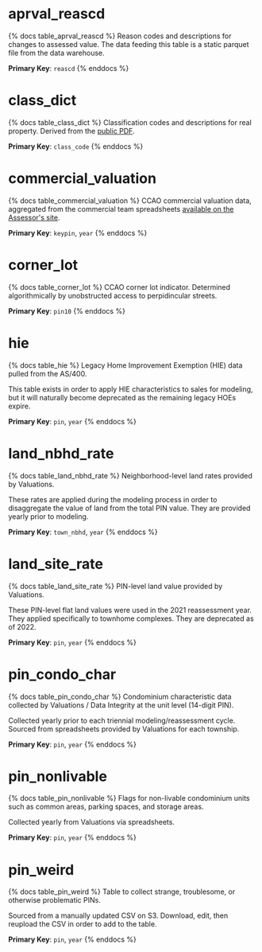 # aprval_reascd

{% docs table_aprval_reascd %}
Reason codes and descriptions for changes to assessed value. The data feeding
this table is a static parquet file from the data warehouse.

**Primary Key**: `reascd`
{% enddocs %}

# class_dict

{% docs table_class_dict %}
Classification codes and descriptions for real property. Derived from the
[public PDF](https://prodassets.cookcountyassessor.com/s3fs-public/form_documents/Definitions%20for%20Classifications_2023.pdf).

**Primary Key**: `class_code`
{% enddocs %}

# commercial_valuation

{% docs table_commercial_valuation %}
CCAO commercial valuation data, aggregated from the commercial team spreadsheets
[available on the Assessor's site](https://www.cookcountyassessor.com/valuation-reports).

**Primary Key**: `keypin`, `year`
{% enddocs %}

# corner_lot

{% docs table_corner_lot %}
CCAO corner lot indicator. Determined algorithmically by unobstructed access to
perpidincular streets.

**Primary Key**: `pin10`
{% enddocs %}

# hie

{% docs table_hie %}
Legacy Home Improvement Exemption (HIE) data pulled from the AS/400.

This table exists in order to apply HIE characteristics to sales for modeling,
but it will naturally become deprecated as the remaining legacy HOEs expire.

**Primary Key**: `pin`, `year`
{% enddocs %}

# land_nbhd_rate

{% docs table_land_nbhd_rate %}
Neighborhood-level land rates provided by Valuations.

These rates are applied during the modeling process in order to disaggregate
the value of land from the total PIN value. They are provided yearly prior
to modeling.

**Primary Key**: `town_nbhd`, `year`
{% enddocs %}

# land_site_rate

{% docs table_land_site_rate %}
PIN-level land value provided by Valuations.

These PIN-level flat land values were used in the 2021 reassessment year.
They applied specifically to townhome complexes. They are deprecated as of 2022.

**Primary Key**: `pin`, `year`
{% enddocs %}

# pin_condo_char

{% docs table_pin_condo_char %}
Condominium characteristic data collected by Valuations / Data Integrity at
the unit level (14-digit PIN).

Collected yearly prior to each triennial modeling/reassessment cycle. Sourced
from spreadsheets provided by Valuations for each township.

**Primary Key**: `pin`, `year`
{% enddocs %}

# pin_nonlivable

{% docs table_pin_nonlivable %}
Flags for non-livable condominium units such as common areas, parking spaces,
and storage areas.

Collected yearly from Valuations via spreadsheets.

**Primary Key**: `pin`, `year`
{% enddocs %}

# pin_weird

{% docs table_pin_weird %}
Table to collect strange, troublesome, or otherwise problematic PINs.

Sourced from a manually updated CSV on S3. Download, edit, then reupload the
CSV in order to add to the table.

**Primary Key**: `pin`, `year`
{% enddocs %}
